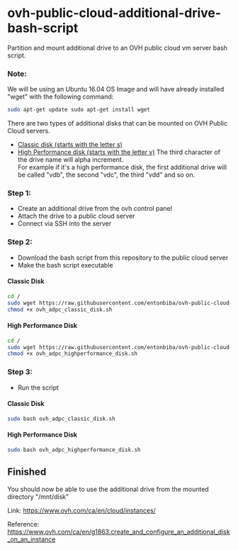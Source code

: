 # ovh-public-cloud-additional-drive-bash-script
Partition and mount additional drive to an OVH public cloud vm server bash script.

### Note:
We will be using an Ubuntu 16.04 OS Image and will have already installed "wget" with the following command:
```Bash
sudo apt-get update sudo apt-get install wget
```
There are two types of additional disks that can be mounted on OVH Public Cloud servers.
- <a href="ovh_adpc_classic_disk.sh">Classic disk (starts with the letter s)</a>
- <a href="ovh_adpc_highperformance_disk.sh">High Performance disk (starts with the letter v)</a>
The third character of the drive name will alpha increment.<br/>
For example if it's a high performance disk, the first additional drive will be called "vdb", the second "vdc", the third "vdd" and so on. 



### Step 1:
- Create an additional drive from the ovh control panel
- Attach the drive to a public cloud server
- Connect via SSH into the server


### Step 2:
- Download the bash script from this repository to the public cloud server
- Make the bash script executable
#### Classic Disk
```Bash
cd /
sudo wget https://raw.githubusercontent.com/entonbiba/ovh-public-cloud-additional-drive-bash-script/master/ovh_adpc_classic_disk.sh
chmod +x ovh_adpc_classic_disk.sh
```

#### High Performance Disk
```Bash
cd /
sudo wget https://raw.githubusercontent.com/entonbiba/ovh-public-cloud-additional-drive-bash-script/master/ovh_adpc_highperformance_disk.sh
chmod +x ovh_adpc_highperformance_disk.sh
```

### Step 3:
- Run the script
#### Classic Disk
```Bash
sudo bash ovh_adpc_classic_disk.sh
```

#### High Performance Disk
```Bash
sudo bash ovh_adpc_highperformance_disk.sh
```



## Finished
You should now be able to use the additional drive from the mounted directory "/mnt/disk"


Link: https://www.ovh.com/ca/en/cloud/instances/

Reference: https://www.ovh.com/ca/en/g1863.create_and_configure_an_additional_disk_on_an_instance
